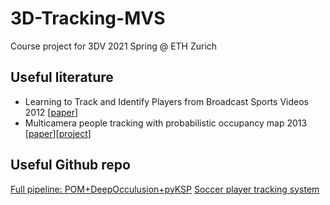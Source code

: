 # 3D-Tracking-MVS
Course project for 3DV 2021 Spring @ ETH Zurich

## Useful literature

- Learning to Track and Identify Players from Broadcast Sports Videos 2012 [[paper](https://www.cs.ubc.ca/~murphyk/Papers/weilwun-pami12.pdf)]
- Multicamera people tracking with probabilistic occupancy map 2013 [[paper](https://infoscience.epfl.ch/record/145991)][[project](https://www.epfl.ch/labs/cvlab/research/research-surv/research-body-surv-index-php/)]

## Useful Github repo
[Full pipeline: POM+DeepOcculusion+pyKSP](https://www.epfl.ch/labs/cvlab/research/research-surv/research-body-surv-index-php/)
[Soccer player tracking system](https://github.com/AndresGalaviz/Football-Player-Tracking)

